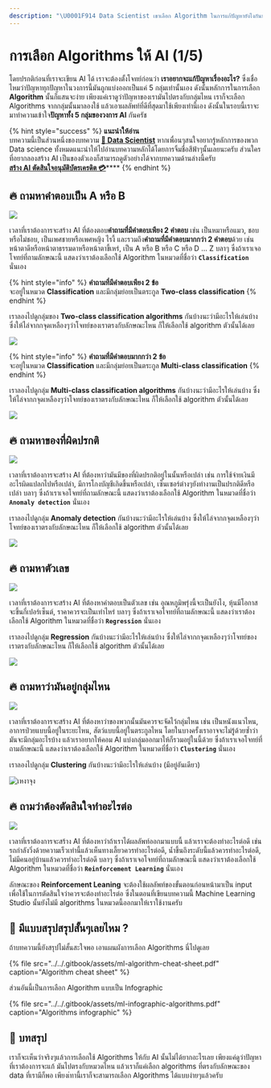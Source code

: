 ```yaml
---
description: "\U0001F914 Data Scientist เขาเลือก Algorithm ในการแก้ปัญหายังไงกันนะ"
---
```


# การเลือก Algorithms ให้ AI \(1/5\)

โดยปรกติก่อนที่เราจะเขียน AI ได้ เราจะต้องตั้งโจทย์ก่อนว่า **เราอยากจะแก้ปัญหาเรื่องอะไร?** ซึ่งเชื่อไหมว่าปัญหาทุกปัญหาในวงการนี้มันถูกแบ่งออกเป็นแค่ 5 กลุ่มเท่านั้นเอง ดังนั้นหลักการในการเลือก **Algorithm** นั้นก็แสนจะง่าย เพียงแค่เราดูว่าปัญหาของเรามันไปตรงกับกลุ่มไหน เราก็จะเลือก Algorithms จากกลุ่มนั้นมาลองใช้ แล้วเอาผลลัพท์ที่ดีที่สุดมาใช้เพียงเท่านี้เอง ดังนั้นในรอบนี้เราจะมาทำความเข้าใจ**ปัญหาทั้ง 5 กลุ่มของวงการ AI** กันครัช

{% hint style="success" %}
**แนะนำให้อ่าน**  
บทความนี้เป็นส่วนหนึ่งของบทความ [**👶 Data Scientist**](https://saladpuk.gitbook.io/learn/basic/data-scientist) หากเพื่อนๆสนใจอยากรู้หลักการของพวก Data science ทั้งหมดแนะนำให้ไปอ่านบทความหลักได้โดยการจิ้มชื่อสีฟ้าๆนั้นเลยนะครับ ส่วนใครที่อยากลองสร้าง AI เป็นของตัวเองก็สามารถดูตัวอย่างได้จากบทความด้านล่างนี้ครับ  
[**สร้าง AI ตัดสินใจอนุมัติบัตรเครดิต 💳**](https://saladpuk.gitbook.io/learn/cloud/machine-learning-studio/credit-risk)\*\*\*\*
{% endhint %}

## 🔥 ถามหาคำตอบเป็น A หรือ B

![](../../.gitbook/assets/image%20%28580%29.png)

เวลาที่เราต้องการจะสร้าง AI ที่ต้องตอบ**คำถามที่มีคำตอบเพียง 2 คำตอบ** เช่น เป็นหมาหรือแมว, ชอบหรือไม่ชอบ, เป็นเพศชายหรือเพศหญิง ไรงี้ และรวมถึง**คำถามที่มีคำตอบมากกว่า 2 คำตอบ**ด้วย เช่น หน้าตาดีหรือหน้าตาธรรมดาหรือหน้าตาขี้เหร่, เป็น A หรือ B หรือ C หรือ D ... Z บลาๆ ซึ่งถ้าเราเจอโจทย์ที่ถามลักษณะนี้ แสดงว่าเราต้องเลือกใช้ Algorithm ในหมวดที่ชื่อว่า **`Classification`** นั่นเอง

{% hint style="info" %}
**คำถามที่มีคำตอบเพียง 2 ข้อ**  
จะอยู่ในหมวด **Classification** และมีกลุ่มย่อยเป็นตระกูล **Two-class classification**
{% endhint %}

เราลองไปดูกลุ่มของ **Two-class classification algorithms** กันบ้างนะว่ามีอะไรให้เล่นบ้าง ซึ่งให้ไล่จากกจุดเหลืองๆว่าโจทย์ของเราตรงกับลักษณะไหน ก็ให้เลือกใช้ algorithm ตัวนั้นได้เลย

![](../../.gitbook/assets/image%20%2811%29.png)

{% hint style="info" %}
**คำถามที่มีคำตอบมากกว่า 2 ข้อ**  
จะอยู่ในหมวด **Classification** และมีกลุ่มย่อยเป็นตระกูล **Multi-class classification**
{% endhint %}

เราลองไปดูกลุ่ม **Multi-class classification algorithms** กันบ้างนะว่ามีอะไรให้เล่นบ้าง ซึ่งให้ไล่จากกจุดเหลืองๆว่าโจทย์ของเราตรงกับลักษณะไหน ก็ให้เลือกใช้ algorithm ตัวนั้นได้เลย

![](../../.gitbook/assets/image%20%28421%29.png)

## 🔥 ถามหาของที่ผิดปรกติ

![](../../.gitbook/assets/image%20%28648%29.png)

เวลาที่เราต้องการจะสร้าง AI ที่ต้องหาว่ามันมีของที่ผิดปรกติอยู่ในนั้นหรือเปล่า เช่น การใช้จ่ายเงินมีอะไรผิดแปลกไปหรือเปล่า, มีการโกงบัญชีเกิดขึ้นหรือเปล่า, เซ็นเซอร์ต่างๆยังทำงานเป็นปรกติดีหรือเปล่า บลาๆ ซึ่งถ้าเราเจอโจทย์ที่ถามลักษณะนี้ แสดงว่าเราต้องเลือกใช้ Algorithm ในหมวดที่ชื่อว่า **`Anomaly detection`** นั่นเอง

เราลองไปดูกลุ่ม **Anomaly detection** กันบ้างนะว่ามีอะไรให้เล่นบ้าง ซึ่งให้ไล่จากกจุดเหลืองๆว่าโจทย์ของเราตรงกับลักษณะไหน ก็ให้เลือกใช้ algorithm ตัวนั้นได้เลย

![](../../.gitbook/assets/image%20%28575%29.png)

## 🔥 ถามหาตัวเลข

![](../../.gitbook/assets/image%20%28308%29.png)

เวลาที่เราต้องการจะสร้าง AI ที่ต้องหาคำตอบเป็นตัวเลข เช่น อุณหภูมิพรุ่งนี้จะเป็นยังไง, หุ้นมีโอกาสจะขึ้นกี่เปอร์เซ็นต์, ราคาควรจะเป็นเท่าไหร่ บลาๆ ซึ่งถ้าเราเจอโจทย์ที่ถามลักษณะนี้ แสดงว่าเราต้องเลือกใช้ Algorithm ในหมวดที่ชื่อว่า **`Regression`** นั่นเอง

เราลองไปดูกลุ่ม **Regression** กันบ้างนะว่ามีอะไรให้เล่นบ้าง ซึ่งให้ไล่จากกจุดเหลืองๆว่าโจทย์ของเราตรงกับลักษณะไหน ก็ให้เลือกใช้ algorithm ตัวนั้นได้เลย

![](../../.gitbook/assets/image%20%28288%29.png)

## 🔥 ถามหาว่ามันอยู่กลุ่มไหน

![](../../.gitbook/assets/image%20%28255%29.png)

เวลาที่เราต้องการจะสร้าง AI ที่ต้องหาว่าของพวกนั้นมันควรจะจัดไว้กลุ่มไหน เช่น เป็นหนังแนวไหน, อาการป่วยแบบนี้อยู่ในระยะไหน, สัตว์แบบนี้อยู่ในตระกูลไหน โดยในบางครั้งเราอาจจะไม่รู้ด้วยซ้ำว่ามันจะมีกลุ่มอะไรบ้าง แล้วเราอยากให้คอม AI แบ่งกลุ่มออกมาให้ก็รวมอยู่ในนี้ด้วย ซึ่งถ้าเราเจอโจทย์ที่ถามลักษณะนี้ แสดงว่าเราต้องเลือกใช้ Algorithm ในหมวดที่ชื่อว่า **`Clustering`** นั่นเอง

เราลองไปดูกลุ่ม **Clustering** กันบ้างนะว่ามีอะไรให้เล่นบ้าง \(มีอยู่อันเดียว\)

![&#xE40;&#xE2B;&#xE07;&#xE32;&#xE08;&#xE38;&#xE07;](../../.gitbook/assets/image%20%28444%29.png)

## 🔥 ถามว่าต้องตัดสินใจทำอะไรต่อ

![](../../.gitbook/assets/image%20%28544%29.png)

เวลาที่เราต้องการจะสร้าง AI ที่ต้องหาว่าถ้าเราได้ผลลัพท์ออกมาแบบนี้ แล้วเราจะต้องทำอะไรต่อดี เช่น รถกำลังวิ่งด้วยความเร็วเท่านี้แล้วเห็นทางเลี้ยวควรทำอะไรต่อดี, น้ำขึ้นถึงระดับนี้แล้วควรทำอะไรต่อดี, ไม่มีคนอยู่บ้านแล้วควรทำอะไรต่อดี บลาๆ ซึ่งถ้าเราเจอโจทย์ที่ถามลักษณะนี้ แสดงว่าเราต้องเลือกใช้ Algorithm ในหมวดที่ชื่อว่า **`Reinforcement Learning`** นั่นเอง 

ลักษณะของ **Reinforcement Leaning** จะต้องใช้ผลลัพท์ของขั้นตอนก่อนหน้ามาเป็น input เพื่อใช้ในการตัดสินใจว่าควรจะต้องทำอะไรต่อ ซึ่งในตอนที่เขียนบทความนี้ Machine Learning Studio นั้นยังไม่มี algorithms ในหมวดนี้ออกมาให้เราใช้งานครับ

## 🤔 มีแบบสรุปสรุปสั้นๆเลยไหม ?

ถ้าบทความนี้ยังสรุปไม่สั้นสะใจพอ เอาแผนผังการเลือก Algorithms นี่ไปดูเลย

{% file src="../../.gitbook/assets/ml-algorithm-cheat-sheet.pdf" caption="Algorithm cheat sheet" %}

ส่วนอันนี้เป็นการเลือก Algorithm แบบเป็น Infographic

{% file src="../../.gitbook/assets/ml-infographic-algorithms.pdf" caption="Algorithms infographic" %}

## 🎯 บทสรุป

เราก็จะเห็นว่าจริงๆแล้วการเลือกใช้ Algorithms ให้กับ AI นั้นไม่ได้ยากอะไรเลย เพียงแค่ดูว่าปัญหาที่เราต้องการจะแก้ มันไปตรงกับหมวดไหน แล้วเราก็แค่เลือก algorithms ที่ตรงกับลักษณะของ data ที่เรามีก็พอ เพียงเ่ทานี้เราก็จะสามารถเลือก Algorithms ได้แบบง่ายๆแล้วครับ


